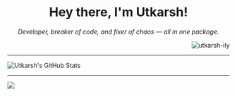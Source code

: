 <h1 align="center">
  Hey there, I'm Utkarsh! 
</h1>

<p align="center">
  <em>Developer, breaker of code, and fixer of chaos — all in one package.</em>
</p>
<p align="right"> <img src="https://komarev.com/ghpvc/?username=utkarsh-ily&label=Profile%20views&color=0e75b6&style=flat" alt="utkarsh-ily" /> </p>

---

<p align="Centre">
  <img src="https://github-readme-stats.vercel.app/api?username=Utkarsh-ily&show_icons=true&theme=dark&hide_border=false&include_all_commits=true&count_private=true" alt="Utkarsh's GitHub Stats" />


---

<p align="left">
  <a href="https://skillicons.dev">
    <img src="https://skillicons.dev/icons?i=ts,js,react,html,css,tailwind,vscode,python,lua,nodejs,mongodb&perline=20" />
  </a>
</p>


